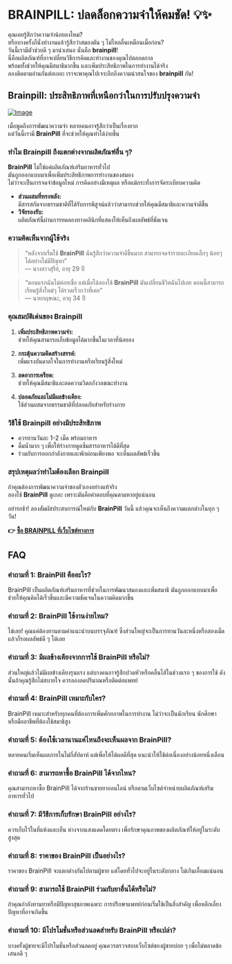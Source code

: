 # BRAINPILL: ปลดล็อกความจำให้คมชัด! 💡✨

คุณเคยรู้สึกว่าความจำน้อยลงไหม?  
หรือบางครั้งก็นั่งทำงานแล้วรู้สึกว่าสมองตัน ๆ ไม่ไหลลื่นเหมือนเมื่อก่อน?  
วันนี้เรามีตัวช่วยดี ๆ มานำเสนอ นั่นคือ **brainpill**!  
นี่คือผลิตภัณฑ์ที่อาจเปลี่ยนวิธีการคิดและทำงานของคุณไปตลอดกาล  
พร้อมทั้งช่วยให้คุณมีสมาธิมากขึ้น และเพิ่มประสิทธิภาพในการทำงานได้จริง  
ลองติดตามอ่านกันต่อเถอะ เราจะพาคุณไปเจาะลึกถึงความน่าสนใจของ **brainpill** กัน!

## Brainpill: ประสิทธิภาพที่เหนือกว่าในการปรับปรุงความจำ

[![Image](https://www2.sellhealth.com/134/brainpill_new_3_2.jpg)](https://gchaffi.com/mGSyjpdI)

เมื่อพูดถึงการพัฒนาความจำ หลายคนอาจรู้สึกว่าเป็นเรื่องยาก  
แต่วันนี้เรามี **BrainPill** ที่จะช่วยให้คุณทำได้ง่ายขึ้น  

### ทำไม Brainpill ถึงแตกต่างจากผลิตภัณฑ์อื่น ๆ?

**BrainPill** ไม่ใช่แค่ผลิตภัณฑ์เสริมอาหารทั่วไป  
มันถูกออกแบบมาเพื่อเพิ่มประสิทธิภาพการทำงานของสมอง  
ไม่ว่าจะเป็นการจดจำข้อมูลใหม่ การคิดอย่างมีเหตุผล หรือแม้กระทั่งการจัดระเบียบความคิด  

- **ส่วนผสมที่ทรงพลัง:**  
  มีสารสกัดจากธรรมชาติที่ได้รับการพิสูจน์แล้วว่าสามารถช่วยให้คุณมีสมาธิและความจำดีขึ้น  
- **วิจัยรองรับ:**  
  ผลิตภัณฑ์นี้ผ่านการทดลองทางคลินิกที่แสดงให้เห็นถึงผลลัพธ์ที่ชัดเจน  

### ความคิดเห็นจากผู้ใช้จริง

> “หลังจากเริ่มใช้ **BrainPill** ฉันรู้สึกว่าความจำดีขึ้นมาก สามารถจดจำรายละเอียดเล็กๆ น้อยๆ ได้อย่างไม่มีปัญหา”  
> — นางสาวสุรีย์, อายุ 29 ปี  

> “ตอนแรกฉันไม่ค่อยเชื่อ แต่เมื่อได้ลองใช้ **BrainPill** มันเปลี่ยนชีวิตฉันไปเลย ตอนนี้สามารถเรียนรู้สิ่งใหม่ๆ ได้รวดเร็วกว่าที่เคย”  
> — นายกฤษณะ, อายุ 34 ปี  

### คุณสมบัติเด่นของ Brainpill

1. **เพิ่มประสิทธิภาพความจำ:**  
   ช่วยให้คุณสามารถเก็บข้อมูลได้มากขึ้นในเวลาที่น้อยลง  

2. **กระตุ้นความคิดสร้างสรรค์:**  
   เพิ่มแรงบันดาลใจในการทำงานหรือเรียนรู้สิ่งใหม่  

3. **ลดอาการเครียด:**  
   ช่วยให้คุณมีสมาธิและลดความวิตกกังวลขณะทำงาน  

4. **ปลอดภัยและไม่มีผลข้างเคียง:**  
   ใช้ส่วนผสมจากธรรมชาติที่ปลอดภัยสำหรับร่างกาย  

### วิธีใช้ Brainpill อย่างมีประสิทธิภาพ

- ควรทานวันละ 1-2 เม็ด พร้อมอาหาร
- ดื่มน้ำมาก ๆ เพื่อให้ร่างกายดูดซึมสารอาหารได้ดีที่สุด
- ร่วมกับการออกกำลังกายและพักผ่อนเพียงพอ จะเห็นผลลัพธ์เร็วขึ้น 

### สรุปเหตุผลว่าทำไมต้องเลือก Brainpill

ถ้าคุณต้องการพัฒนาความจำของตัวเองอย่างแท้จริง   
ลองใช้ **BrainPill** ดูเถอะ เพราะมันคือคำตอบที่คุณตามหาอยู่แน่นอน   

อย่ารอช้า! ลองสัมผัสประสบการณ์ใหม่กับ **BrainPill** วันนี้ แล้วคุณจะเห็นถึงความแตกต่างในทุก ๆ วัน!



**👉 [ซื้อ BRAINPILL ที่เว็บไซต์ทางการ](https://gchaffi.com/mGSyjpdI)**

## FAQ

### คำถามที่ 1: BrainPill คืออะไร?
BrainPill เป็นผลิตภัณฑ์เสริมอาหารที่ช่วยในการพัฒนาสมองและเพิ่มสมาธิ มันถูกออกแบบมาเพื่อช่วยให้คุณคิดได้เร็วขึ้นและมีความชัดเจนในความคิดมากขึ้น

### คำถามที่ 2: BrainPill ใช้งานง่ายไหม?
ใช่เลย! คุณแค่ต้องทานตามคำแนะนำบนบรรจุภัณฑ์ ซึ่งส่วนใหญ่จะเป็นการทานวันละหนึ่งหรือสองเม็ด แล้วก็รอผลลัพธ์ดี ๆ ได้เลย

### คำถามที่ 3: มีผลข้างเคียงจากการใช้ BrainPill หรือไม่?
ส่วนใหญ่แล้วไม่มีผลข้างเคียงรุนแรง แต่บางคนอาจรู้สึกปวดหัวหรือคลื่นไส้ในช่วงแรก ๆ ของการใช้ ดังนั้นถ้าคุณรู้สึกไม่สบายใจ ควรลองลดปริมาณหรือติดต่อแพทย์

### คำถามที่ 4: BrainPill เหมาะกับใคร?
BrainPill เหมาะสำหรับทุกคนที่ต้องการเพิ่มศักยภาพในการทำงาน ไม่ว่าจะเป็นนักเรียน นักศึกษา หรือมืออาชีพที่ต้องใช้สมาธิสูง

### คำถามที่ 5: ต้องใช้เวลานานแค่ไหนถึงจะเห็นผลจาก BrainPill?
หลายคนเริ่มเห็นผลภายในไม่กี่สัปดาห์ แต่เพื่อให้ได้ผลดีที่สุด แนะนำให้ใช้ต่อเนื่องอย่างน้อยหนึ่งเดือน

### คำถามที่ 6: สามารถหาซื้อ BrainPill ได้จากไหน?
คุณสามารถหาซื้อ BrainPill ได้จากร้านขายยาออนไลน์ หรือตามเว็บไซต์จำหน่ายผลิตภัณฑ์เสริมอาหารทั่วไป 

### คำถามที่ 7: มีวิธีการเก็บรักษา BrainPill อย่างไร?
ควรเก็บไว้ในที่แห้งและเย็น ห่างจากแสงแดดโดยตรง เพื่อรักษาคุณภาพของผลิตภัณฑ์ให้อยู่ในระดับสูงสุด

### คำถามที่ 8: ราคาของ BrainPill เป็นอย่างไร?
ราคาของ BrainPill จะแตกต่างกันไปตามผู้ขาย แต่โดยทั่วไปจะอยู่ในระดับกลาง ไม่เกินเอื้อมแน่นอน 

### คำถามที่ 9: สามารถใช้ BrainPill ร่วมกับยาอื่นได้หรือไม่?
ถ้าคุณกำลังทานยาหรือมีปัญหาสุขภาพเฉพาะ การปรึกษาแพทย์ก่อนเริ่มใช้เป็นสิ่งสำคัญ เพื่อหลีกเลี่ยงปัญหาที่อาจเกิดขึ้น 

### คำถามที่ 10: มีโปรโมชั่นหรือส่วนลดสำหรับ BrainPill หรือเปล่า?
บางครั้งผู้ขายจะมีโปรโมชั่นหรือส่วนลดอยู่ คุณควรตรวจสอบเว็บไซต์ของผู้ขายบ่อย ๆ เพื่อไม่พลาดข้อเสนอดี ๆ